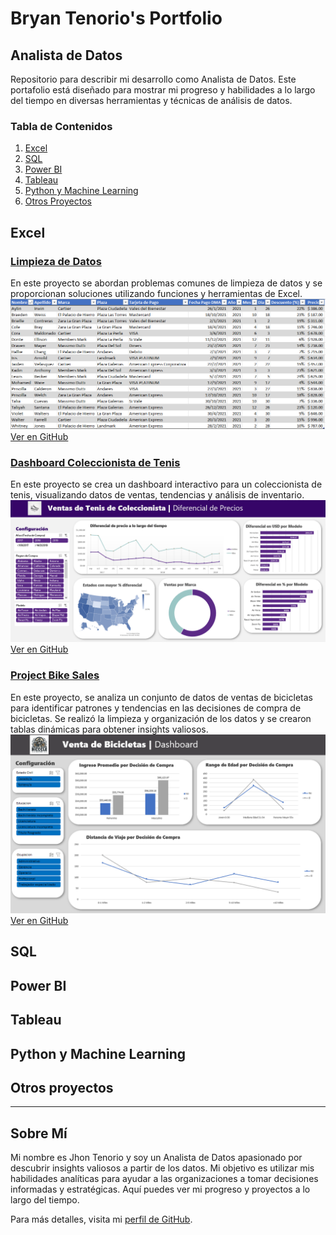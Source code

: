 # Bryan Tenorio's Portfolio

## Analista de Datos
Repositorio para describir mi desarrollo como Analista de Datos. Este portafolio está diseñado para mostrar mi progreso y habilidades a lo largo del tiempo en diversas herramientas y técnicas de análisis de datos.

### Tabla de Contenidos
1. [Excel](#excel)
2. [SQL](#sql)
3. [Power BI](#power-bi)
4. [Tableau](#tableau)
5. [Python y Machine Learning](#python-y-machine-learning)
6. [Otros Proyectos](#otros-proyectos)

## Excel
### [Limpieza de Datos](https://github.com/BryanTenorio/Excels-Projects#limpieza-de-datos)
  En este proyecto se abordan problemas comunes de limpieza de datos y se proporcionan soluciones utilizando funciones y herramientas de Excel.
  ![Vista previa del excel](https://github.com/BryanTenorio/Excels-Projects/blob/d0d2959a1600545416b77100e9500a6cbf54d675/images-limpieza-datos/limpieza1c2.png)
  [Ver en GitHub](https://github.com/BryanTenorio/Excels-Projects/blob/main/README.md#limpieza-de-datos)

### [Dashboard Coleccionista de Tenis](https://github.com/BryanTenorio/Excels-Projects#dashboard-coleccionista-de-tenis)
  En este proyecto se crea un dashboard interactivo para un coleccionista de tenis, visualizando datos de ventas, tendencias y análisis de inventario.
  ![Vista previa del dashboard](https://github.com/BryanTenorio/Excels-Projects/blob/d0d2959a1600545416b77100e9500a6cbf54d675/images-tenis/dashboard-tenis.png)
  [Ver en GitHub](https://github.com/BryanTenorio/Excels-Projects/blob/main/README.md#dashboard-coleccionista-de-tenis)

### [Project Bike Sales](https://github.com/BryanTenorio/Excels-Projects#project-bike-sales)
  En este proyecto, se analiza un conjunto de datos de ventas de bicicletas para identificar patrones y tendencias en las decisiones de compra de bicicletas. Se realizó la limpieza y organización de los datos y se crearon tablas dinámicas para obtener insights valiosos.
  ![Vista previa del dashboard](https://github.com/BryanTenorio/Excels-Projects/blob/d0d2959a1600545416b77100e9500a6cbf54d675/images-bicicletas/dashboard-bici.png)
  [Ver en GitHub](https://github.com/BryanTenorio/Excels-Projects/blob/main/README.md#project-bike-sales)
## SQL

## Power BI

## Tableau

## Python y Machine Learning

## Otros proyectos

---

## Sobre Mí
Mi nombre es Jhon Tenorio y soy un Analista de Datos apasionado por descubrir insights valiosos a partir de los datos. Mi objetivo es utilizar mis habilidades analíticas para ayudar a las organizaciones a tomar decisiones informadas y estratégicas. Aquí puedes ver mi progreso y proyectos a lo largo del tiempo.

Para más detalles, visita mi [perfil de GitHub](https://github.com/BryanTenorio).
